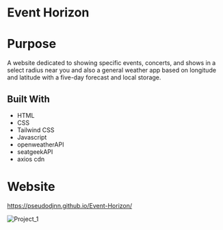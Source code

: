 # Event Horizon

# Purpose

A website dedicated to showing specific events, concerts, and shows in a select radius near you and also a general weather app based on longitude and latitude with a five-day forecast and local storage.

## Built With

- HTML
- CSS
- Tailwind CSS
- Javascript
- openweatherAPI
- seatgeekAPI
- axios cdn

# Website

https://pseudodjnn.github.io/Event-Horizon/

![Project_1](https://user-images.githubusercontent.com/105378214/187752011-6a94818d-6ab8-4081-99ef-a7b57741784d.png)
